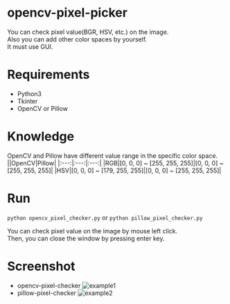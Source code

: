 # opencv-pixel-picker
You can check pixel value(BGR, HSV, etc.) on the image.  
Also you can add other color spaces by yourself.  
It must use GUI.

# Requirements
- Python3
- Tkinter
- OpenCV or Pillow

# Knowledge
OpenCV and Pillow have different value range in the specific color space.
||OpenCV|Pillow|
|:---:|:---:|:---:|
|RGB|[0, 0, 0] ~ [255, 255, 255]|[0, 0, 0] ~ [255, 255, 255]|
|HSV|[0, 0, 0] ~ [179, 255, 255]|[0, 0, 0] ~ [255, 255, 255]|


# Run
```python opencv_pixel_checker.py``` or ```python pillow_pixel_checker.py```

You can check pixel value on the image by mouse left click.  
Then, you can close the window by pressing enter key.

# Screenshot
- opencv-pixel-checker
![example1](https://user-images.githubusercontent.com/37574274/135706818-7561d06d-7303-43cc-a1c8-65577ac08ac5.png)
- pillow-pixel-checker
![example2](https://user-images.githubusercontent.com/37574274/135706819-ab84e6ea-ea4d-42b1-8945-714a5d7a15a5.png)
